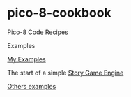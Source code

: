 # pico-8-cookbook
Pico-8 Code Recipes 

Examples

[My Examples](examples)

The start of a simple [Story Game Engine](examples/story)

[Others examples](examples/others)

